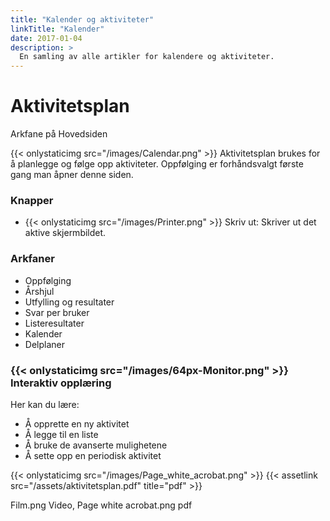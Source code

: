 ```yaml
---
title: "Kalender og aktiviteter"
linkTitle: "Kalender"
date: 2017-01-04
description: >
  En samling av alle artikler for kalendere og aktiviteter.
---
```

# Aktivitetsplan

Arkfane på Hovedsiden

{{< onlystaticimg src="/images/Calendar.png" >}} Aktivitetsplan brukes for å planlegge og følge opp aktiviteter. Oppfølging er forhåndsvalgt første gang man åpner denne siden.

### Knapper

- {{< onlystaticimg src="/images/Printer.png" >}} Skriv ut: Skriver ut det aktive skjermbildet.

### Arkfaner

- Oppfølging
- Årshjul
- Utfylling og resultater
- Svar per bruker
- Listeresultater
- Kalender
- Delplaner

### {{< onlystaticimg src="/images/64px-Monitor.png" >}} Interaktiv opplæring

Her kan du lære:

- Å opprette en ny aktivitet
- Å legge til en liste
- Å bruke de avanserte mulighetene
- Å sette opp en periodisk aktivitet

{{< onlystaticimg src="/images/Page_white_acrobat.png" >}} 
{{< assetlink src="/assets/aktivitetsplan.pdf" title="pdf" >}}

Film.png Video, Page white acrobat.png pdf 